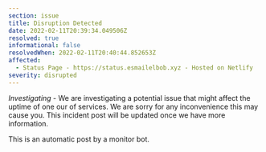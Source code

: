 ```yaml
---
section: issue
title: Disruption Detected
date: 2022-02-11T20:39:34.049506Z
resolved: true
informational: false
resolvedWhen: 2022-02-11T20:40:44.852653Z
affected:
  - Status Page - https://status.esmailelbob.xyz - Hosted on Netlify
severity: disrupted
---
```

*Investigating* - We are investigating a potential issue that might affect the uptime of one our of services. We are sorry for any inconvenience this may cause you. This incident post will be updated once we have more information.

This is an automatic post by a monitor bot.
        